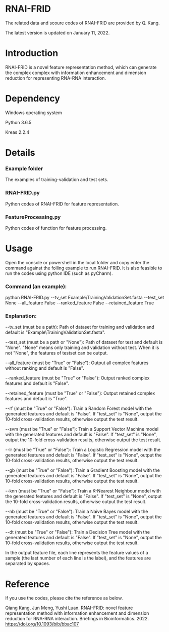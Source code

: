 # RNAI-FRID
The related data and scoure codes of RNAI-FRID are provided by Q. Kang.

The latest version is updated on January 11, 2022.

# Introduction
RNAI-FRID is a novel feature representation method, which can generate the complex complex with information enhancement and dimension reduction for representing RNA-RNA interaction.

# Dependency
Windows operating system

Python 3.6.5

Kreas 2.2.4

# Details
### Example folder
The examples of training-validation and test sets.

### RNAI-FRID.py
Python codes of RNAI-FRID for feature representation.

### FeatureProcessing.py
Python codes of function for feature processing.

# Usage
Open the console or powershell in the local folder and copy enter the command against the folling example to run RNAI-FRID. It is also feasible to run the codes using python IDE (such as pyCharm).

### Command (an example):
python RNAI-FRID.py --tv_set Example\TrainingValidationSet.fasta --test_set None --all_feature False --ranked_feature False --retained_feature True

### Explanation:
--tv_set (must be a path): Path of dataset for training and validation and default is "Example\TrainingValidationSet.fasta".

--test_set (must be a path or "None"): Path of dataset for test and default is "None". "None" means only training and validation without test. When it is not "None", the features of testset can be output.

--all_feature (must be "True" or "False"): Output all complex features without ranking and default is "False".

--ranked_feature (must be "True" or "False"): Output ranked complex features and default is "False".

--retained_feature (must be "True" or "False"): Output retained complex features and default is "True".

--rf (must be "True" or "False"): Train a Random Forest model with the generated features and default is "False". If "test_set" is "None", output the 10-fold cross-validation results, otherwise output the test result.

--svm (must be "True" or "False"): Train a Support Vector Machine model with the generated features and default is "False". If "test_set" is "None", output the 10-fold cross-validation results, otherwise output the test result.

--lr (must be "True" or "False"): Train a Logistic Regression model with the generated features and default is "False". If "test_set" is "None", output the 10-fold cross-validation results, otherwise output the test result.

--gb (must be "True" or "False"): Train a Gradient Boosting model with the generated features and default is "False". If "test_set" is "None", output the 10-fold cross-validation results, otherwise output the test result.

--knn (must be "True" or "False"): Train a K-Nearest Neighbour model with the generated features and default is "False". If "test_set" is "None", output the 10-fold cross-validation results, otherwise output the test result.

--nb (must be "True" or "False"): Train a Naive Bayes model with the generated features and default is "False". If "test_set" is "None", output the 10-fold cross-validation results, otherwise output the test result.

--dt (must be "True" or "False"): Train a Decision Tree model with the generated features and default is "False". If "test_set" is "None", output the 10-fold cross-validation results, otherwise output the test result.

In the output feature file, each line represents the feature values of a sample (the last number of each line is the label), and the features are separated by spaces.

# Reference
If you use the codes, please cite the reference as below.

Qiang Kang, Jun Meng, Yushi Luan. RNAI-FRID: novel feature representation method with information enhancement and dimension reduction for RNA-RNA interaction. Briefings in Bioinformatics. 2022. https://doi.org/10.1093/bib/bbac107
